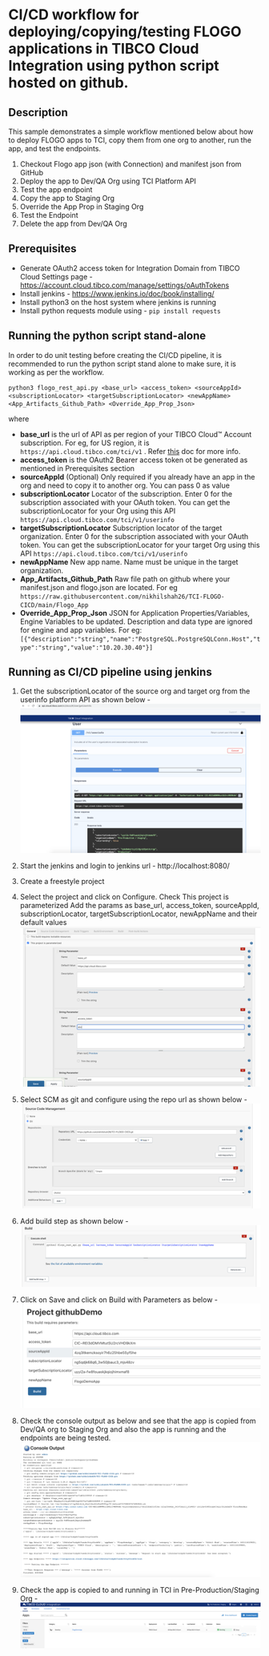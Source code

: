 # CI/CD workflow for deploying/copying/testing FLOGO applications in TIBCO Cloud Integration using python script hosted on github.


## Description

This sample demonstrates a simple workflow mentioned below about how to deploy FLOGO apps to TCI, copy them from one org to another, run the app, and test the endpoints.

1. Checkout Flogo app json (with Connection) and manifest json from GitHub
2. Deploy the app to Dev/QA Org using TCI Platform API
3. Test the app endpoint
4. Copy the app to Staging Org
5. Override the App Prop in Staging Org
6. Test the Endpoint
7. Delete the app from Dev/QA Org

## Prerequisites

* Generate OAuth2 access token for Integration Domain from TIBCO Cloud Settings page - https://account.cloud.tibco.com/manage/settings/oAuthTokens
* Install jenkins - https://www.jenkins.io/doc/book/installing/
* Install python3 on the host system where jenkins is running
* Install python requests module using - ```pip install requests```

## Running the python script stand-alone

In order to do unit testing before creating the CI/CD pipeline, it is recommended to run the python script stand alone to make sure, it is working as per the workflow.

```
python3 flogo_rest_api.py <base_url> <access_token> <sourceAppId> <subscriptionLocator> <targetSubscriptionLocator> <newAppName> <App_Artifacts_Github_Path> <Override_App_Prop_Json>
```

where 
* **base_url** is the url of API as per region of your TIBCO Cloud™ Account subscription. For eg, for US region, it is ```https://api.cloud.tibco.com/tci/v1``` . Refer [this](https://integration.cloud.tibco.com/docs/#Subsystems/tci-api/home.html?TocPath=TIBCO%2520Cloud%25E2%2584%25A2%2520Integration%2520API%257C_____0) doc for more info.
* **access_token** is the OAuth2 Bearer access token ot be generated as mentioned in Prerequisites section
* **sourceAppId** (Optional) Only required if you already have an app in the org and need to copy it to another org. You can pass 0 as value
* **subscriptionLocator** Locator of the subscription. Enter 0 for the subscription associated with your OAuth token. You can get the subscriptionLocator for your Org using this API ```https://api.cloud.tibco.com/tci/v1/userinfo```
* **targetSubscriptionLocator** Subscription locator of the target organization. Enter 0 for the subscription associated with your OAuth token. You can get the subscriptionLocator for your target Org using this API ```https://api.cloud.tibco.com/tci/v1/userinfo```
* **newAppName** New app name. Name must be unique in the target organization.
* **App_Artifacts_Github_Path**  Raw file path on github where your manifest.json and flogo.json are located. For eg ```https://raw.githubusercontent.com/nikhilshah26/TCI-FLOGO-CICD/main/Flogo_App```
* **Override_App_Prop_Json** JSON for Application Properties/Variables, Engine Variables to be updated. Description and data type are ignored for engine and app variables.
For eg: ```[{"description":"string","name":"PostgreSQL.PostgreSQLConn.Host","type":"string","value":"10.20.30.40"}]```


## Running as CI/CD pipeline using jenkins

1. Get the subscriptionLocator of the source org and target org from the userinfo platform API as shown below -
![Select import](import-screenshots/7.APICalls.png)


3. Start the jenkins and login to jenkins url - http://localhost:8080/

4. Create a freestyle project

5. Select the project and click on Configure. Check This project is parameterized
Add the params as base_url, access_token, sourceAppId, subscriptionLocator, targetSubscriptionLocator, newAppName and their default values
![Select import](import-screenshots/1.Build_params.png)

6. Select SCM as git and configure using the repo url as shown below -
![Select import](import-screenshots/2.SCM.png)

7. Add build step as shown below -
![Select import](import-screenshots/3.Build.png)

8. Click on Save and click on Build with Parameters as below -
![Select import](import-screenshots/4.Build_with_params.png)

9. Check the console output as below and see that the app is copied from Dev/QA org to Staging Org and also the app is running and the endpoints are being tested.
![Select import](import-screenshots/5.Console_output.png)

10. Check the app is copied to and running in TCI in Pre-Production/Staging Org -
![Select import](import-screenshots/6.CopiedApp.png)


